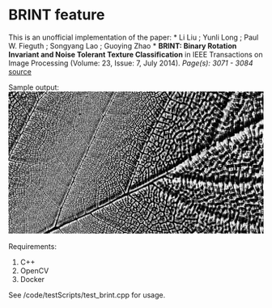 # BRINT feature
This is an unofficial implementation of the paper: * Li Liu ; Yunli Long ; Paul W. Fieguth ; Songyang Lao ; Guoying Zhao * **BRINT: Binary Rotation Invariant and Noise Tolerant Texture Classification** in  IEEE Transactions on Image Processing (Volume: 23, Issue: 7, July 2014). *Page(s): 3071 - 3084*
[source](https://ieeexplore.ieee.org/document/6819021)

Sample output:
![alt text](https://github.com/bhavikngala/BRINT-features/blob/master/results/as_brint_s_r12_n32.jpg)

Requirements:
1. C++
2. OpenCV
3. Docker

See /code/testScripts/test_brint.cpp for usage.